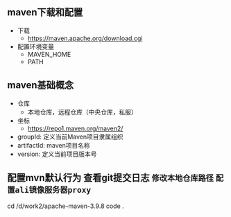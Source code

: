 



## maven下载和配置
- 下载
   - https://maven.apache.org/download.cgi
- 配置环境变量
   - MAVEN_HOME
   - PATH



## maven基础概念

- 仓库
   - 本地仓库，远程仓库（中央仓库，私服）
- 坐标
   - https://repo1.maven.org/maven2/
- groupId: 定义当前Maven项目隶属组织
- artifactId: maven项目名称
- version: 定义当前项目版本号


## 配置mvn默认行为 查看git提交日志 `修改本地仓库路径`  `配置ali镜像服务器proxy`
cd /d/work2/apache-maven-3.9.8
code .

